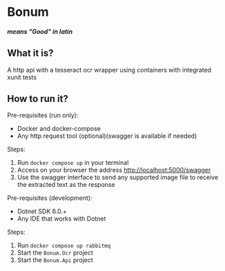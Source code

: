 # Bonum
#### _means "Good" in latin_

## What it is?

A http api with a tesseract ocr wrapper using containers with integrated xunit tests

## How to run it?

Pre-requisites (run only):
- Docker and docker-compose
- Any http request tool (optional)(swagger is available if needed)

Steps:
1. Run `docker compose up` in your terminal
2. Access on your browser the address [http://localhost:5000/swagger](http://localhost:5000/swagger)
3. Use the swagger interface to send any supported image file to receive the extracted text as the response

Pre-requisites (development):
- Dotnet SDK 6.0.+
- Any IDE that works with Dotnet

Steps:
1. Run `docker compose up rabbitmq`
2. Start the `Bonum.Ocr` project
3. Start the `Bonum.Api` project